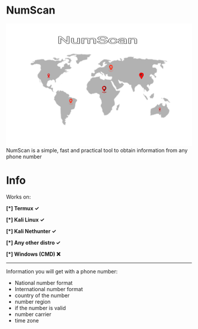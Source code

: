 # NumScan
![Logo](Photos/Logo.jpg)
NumScan is a simple, fast and practical tool to obtain information from any phone number
# Info
Works on:
 
 **[*] Termux ✓**
 
 **[*] Kali Linux ✓**
 
 **[*] Kali Nethunter ✓**
 
 **[*] Any other distro ✓**
 
 **[*] Windows (CMD) ❌**

_______________________

Information you will get with a phone number:

- National number format
- International number format
- country of the number
- number region
- if the number is valid
- number carrier
- time zone
